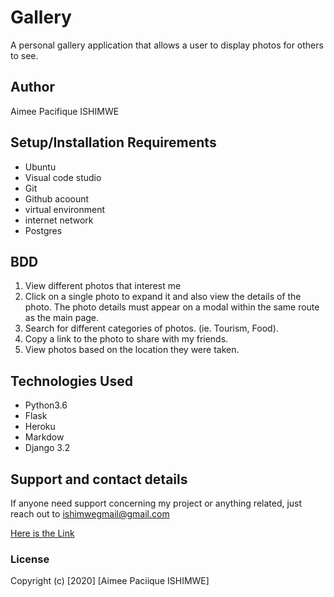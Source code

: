 # Gallery


  A personal gallery application that allows a user to display photos for others to see.



## Author
Aimee Pacifique ISHIMWE

## Setup/Installation Requirements
* Ubuntu
* Visual code studio
* Git
* Github acoount
* virtual environment
* internet network
* Postgres

## BDD

1. View different photos that interest me
2. Click on a single photo to expand it and also view the details of the photo. The photo details must appear on a modal within the same route as the main page.
3. Search for different categories of photos. (ie. Tourism, Food).
4. Copy a link to the photo to share with my friends.
5. View photos based on the location they were taken.

## Technologies Used
* Python3.6
* Flask
* Heroku
* Markdow
* Django 3.2


## Support and contact details
If anyone need support concerning my project or anything related, just reach out to ishimwegmail@gmail.com
 
[Here is the Link]("https://fique-gallery.herokuapp.com/")

### License

Copyright (c) [2020] [Aimee Paciique ISHIMWE]
